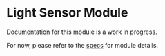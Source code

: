 # Light Sensor Module
Documentation for this module is a work in progress.

For now, please refer to the [specs](specs.yaml) for module details.
